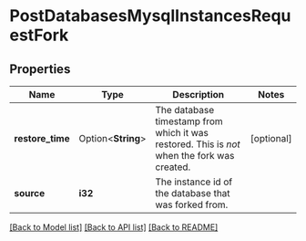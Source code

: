# PostDatabasesMysqlInstancesRequestFork

## Properties

Name | Type | Description | Notes
------------ | ------------- | ------------- | -------------
**restore_time** | Option<**String**> | The database timestamp from which it was restored. This is _not_ when the fork was created. | [optional]
**source** | **i32** | The instance id of the database that was forked from. | 

[[Back to Model list]](../README.md#documentation-for-models) [[Back to API list]](../README.md#documentation-for-api-endpoints) [[Back to README]](../README.md)


